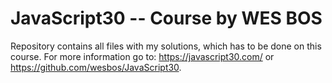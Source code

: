 # JavaScript30 -- Course by WES BOS
Repository contains all files with my solutions, which has to be done on this course.
For more information go to: https://javascript30.com/ or https://github.com/wesbos/JavaScript30.
